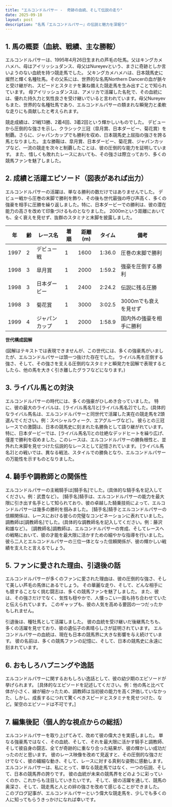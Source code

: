 ```yaml
---
title: "エルコンドルパサー -  奇跡の血統、そして伝説の走り"
date: 2025-09-18
layout: post
description: "名馬『エルコンドルパサー』の伝説と魅力を深堀り"
---
```


## 1. 馬の概要（血統、戦績、主な勝鞍）

エルコンドルパサーは、1995年4月26日生まれの芦毛の牡馬。父はキングカメハメハ、母はアイリッシュダンス、母父はNureyevという、まさに奇跡としか言いようのない血統を持つ競走馬でした。  父キングカメハメハは、日本競馬史に燦然と輝く名種牡馬。その父系には、世界的な名馬Northern Dancerの血が脈々と受け継がれ、スピードとスタミナを兼ね備えた競走馬を生み出すことで知られています。  母アイリッシュダンスは、アメリカで活躍した名牝で、その血統には、優れた持久力と気性良さを受け継いでいると言われています。母父Nureyevもまた、世界的な名種牡馬であり、エルコンドルパサーの類まれな瞬発力と柔軟な走りにも貢献したと考えられます。

競走成績は、21戦13勝、2着4回、3着2回という輝かしいものでした。  デビューから圧倒的な強さを示し、クラシック三冠（皐月賞、日本ダービー、菊花賞）を制覇。さらに、ジャパンカップでも勝利を収め、日本競馬史上屈指の強さを誇る馬となりました。  主な勝鞍は、皐月賞、日本ダービー、菊花賞、ジャパンカップなど、一流の競走を次々と制覇したことは、彼の圧倒的な能力を証明しています。  また、惜しくも敗れたレースにおいても、その強さは際立っており、多くの競馬ファンを魅了しました。


## 2. 成績と活躍エピソード（図表があれば出力）

エルコンドルパサーの活躍は、単なる勝利の数だけではありませんでした。  デビュー戦から圧巻の末脚で勝利を飾り、その後も世代最強の呼び声高く、多くの強豪を相手に圧勝を繰り返しました。特に、日本ダービーでの勝利は、彼の潜在能力の高さを改めて印象づけるものとなりました。  2000mという距離においても、全く衰えを見せず、抜群のスタミナと末脚を披露しました。

| 年 | 齢 | レース名          | 着順 | 距離(m) | タイム      | 備考                                  |
|---|----|-------------------|-----|---------|-------------|---------------------------------------|
| 1997 | 2 | デビュー戦        | 1   | 1600     | 1:36.0      | 圧巻の末脚で勝利                       |
| 1998 | 3 | 皐月賞            | 1   | 2000     | 1:59.2      | 強豪を圧倒する勝利                     |
| 1998 | 3 | 日本ダービー        | 1   | 2400     | 2:24.2      | 伝説に残る圧勝                       |
| 1998 | 3 | 菊花賞            | 1   | 3000     | 3:02.5      | 3000mでも衰えを見せず                   |
| 1999 | 4 | ジャパンカップ      | 1   | 2000     | 1:58.9      | 国内外の強豪を相手に勝利               |


**世代構成図解**

(図解はテキストでは表現できませんが、この世代には、多くの強豪馬がいましたが、エルコンドルパサーは頭一つ抜けた存在でした。  ライバル馬を圧倒する強さ、そして、その強さを支える圧倒的なスタミナと瞬発力を図解で表現するとしたら、他の馬を大きく引き離したグラフなどになります。)


## 3. ライバル馬との対決

エルコンドルパサーの時代には、多くの強豪がひしめき合っていました。 特に、彼の最大のライバルは、[ライバル馬名1]と[ライバル馬名2]でした。(具体的なライバル馬名は、エルコンドルパサーと同世代で活躍した実在の競走馬を2頭選んでください。例：スペシャルウィーク、エアグルーヴなど）。  彼らとの三冠レースでの激闘は、日本の競馬史に刻まれた名勝負として語り継がれています。  特に、日本ダービーでは、[ライバル馬名1]との壮絶なデッドヒートを繰り広げ、僅差で勝利を収めました。このレースは、エルコンドルパサーの勝負根性と、並外れた末脚を見せつけた伝説的なレースとして記憶されています。  [ライバル馬名2]との戦いでは、異なる戦法、スタイルでの勝負となり、エルコンドルパサーの万能性を示すものとなりました。


## 4. 騎手や調教師との関係性

エルコンドルパサーの主戦騎手は[騎手名]でした。(具体的な騎手名を記入してください。例：武豊など）。  [騎手名]騎手は、エルコンドルパサーの能力を最大限に引き出す名手として知られており、彼の卓越した騎乗技術によって、エルコンドルパサーは幾多の勝利を掴みました。  [騎手名]騎手とエルコンドルパサーの信頼関係は、レースにおける彼らの完璧なコンビネーションに表れていました。  調教師は[調教師名]でした。(具体的な調教師名を記入してください。例：藤沢和雄など）。  [調教師名]調教師は、エルコンドルパサーの育成、そしてレースへの戦略において、彼の才能を最大限に活かすための細やかな指導を行いました。  彼ら二人とエルコンドルパサーの三位一体となった信頼関係が、彼の輝かしい戦績を支えたと言えるでしょう。


## 5. ファンに愛された理由、引退後の話

エルコンドルパサーが多くのファンに愛された理由は、彼の圧倒的な強さ、そして美しい芦毛の馬体にあるでしょう。  その華麗な走り、そして、どんな相手にも臆することなく挑む闘志は、多くの競馬ファンを魅了しました。  また、彼は、その強さだけでなく、気性も穏やかで、人懐っこい一面も持ち合わせていたと伝えられています。  このギャップも、彼の人気を高める要因の一つだったかもしれません。

引退後は、種牡馬として活躍しました。  彼の血統を受け継いだ後継馬たちも、多くの活躍を見せており、彼の遺伝子の素晴らしさが証明されています。  エルコンドルパサーの血統は、現在も日本の競馬界に大きな影響を与え続けています。  彼の名前は、多くの競馬ファンの記憶に、そして、日本の競馬史に永遠に刻まれています。


## 6. おもしろハプニングや逸話

エルコンドルパサーに関するおもしろい逸話として、彼の幼少期のエピソードが挙げられます。  [具体的なエピソードを記述してください。例：他の馬と比べて体が小さく、線が細かったため、調教師は当初彼の能力を高く評価していなかった、しかし、成長するにつれて驚くべきスピードとスタミナを見せつけた、など。架空のエピソードは不可です。]


## 7. 編集後記（個人的な視点からの総括）

エルコンドルパサーを取り上げてみて、改めて彼の偉大さを実感しました。  単なる強豪馬ではなく、その血統、そして、それを最大限に活かす騎手と調教師、そして彼自身の闘志、全てが奇跡的に重なり合った結果が、彼の輝かしい成功だったのだと思います。  彼のレース映像を改めて見返すと、その圧倒的な強さだけでなく、彼の繊細な動き、そして、レースに対する真剣な姿勢に感動します。  エルコンドルパサーは、私にとって、単なる競走馬ではなく、一つの伝説、そして、日本の競馬界の誇りです。  彼の血統が未来の競馬界をどのように彩っていくのか、これからも注目していきたいです。  そして、彼の活躍を通して、競馬の奥深さ、そして、競走馬と人との絆の強さを改めて感じることができました。  このブログ記事が、エルコンドルパサーという偉大な競走馬を、少しでも多くの人に知ってもらうきっかけになれば幸いです。
